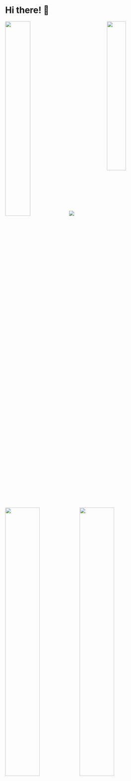 # Hi there! 👋
<img alighn="left" width="40%" src="https://github-readme-stats.vercel.app/api?username=LightStrip&show_icons=true&theme=cobalt" />
<img align="right" width="35%" src="https://github-readme-stats.vercel.app/api/top-langs/?username=LightStrip&layout=compact" />
<img align="center wifth="47%" src="https://img.shields.io/badge/c++-%2300599C.svg?style=for-the-badge&logo=c%2B%2B&logoColor=white" />
<img align="left" width="47%" src="https://img.shields.io/badge/typescript-%23007ACC.svg?style=for-the-badge&logo=typescript&logoColor=white" />
<img align="left" width="47%" src="https://img.shields.io/badge/angular-%23DD0031.svg?style=for-the-badge&logo=angular&logoColor=white" />
